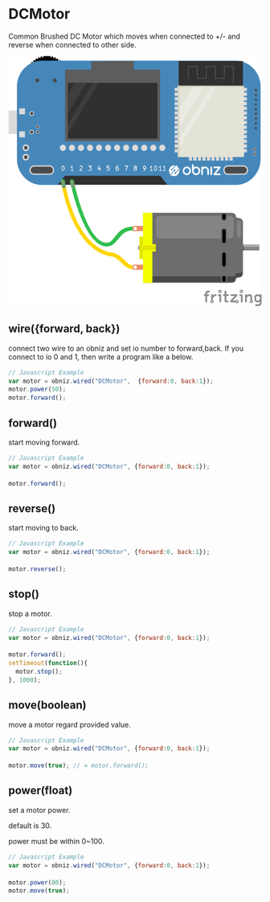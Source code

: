 # DCMotor

Common Brushed DC Motor which moves when connected to +/- and reverse when connected to other side.

![photo of DCMotor](./wired.png)

## wire({forward, back})

connect two wire to an obniz and set io number to forward,back.
If you connect to io 0 and 1, then write a program like a below.

```javascript
// Javascript Example
var motor = obniz.wired("DCMotor",  {forward:0, back:1});
motor.power(50);
motor.forward();

```
## forward()

start moving forward.


```javascript
// Javascript Example
var motor = obniz.wired("DCMotor", {forward:0, back:1});

motor.forward();
```
## reverse()

start moving to back.


```javascript
// Javascript Example
var motor = obniz.wired("DCMotor", {forward:0, back:1});

motor.reverse();
```

## stop()

stop a motor.


```javascript
// Javascript Example
var motor = obniz.wired("DCMotor", {forward:0, back:1});

motor.forward();
setTimeout(function(){
  motor.stop();
}, 1000);
```
## move(boolean)

move a motor regard provided value.


```javascript
// Javascript Example
var motor = obniz.wired("DCMotor", {forward:0, back:1});

motor.move(true); // = motor.forward();
```
## power(float)
set a motor power.

default is 30.

power must be within 0~100.

```javascript
// Javascript Example
var motor = obniz.wired("DCMotor", {forward:0, back:1});

motor.power(80);
motor.move(true);
```